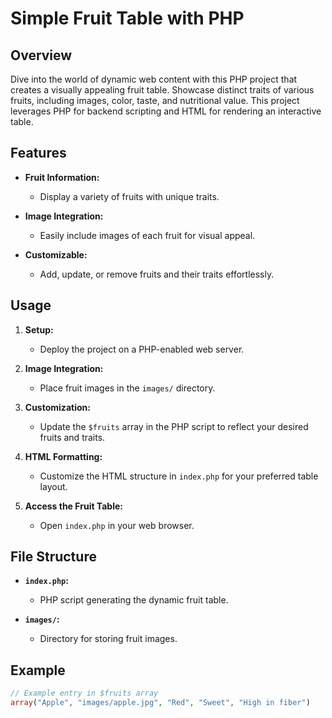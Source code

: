 # Simple Fruit Table with PHP

## Overview

Dive into the world of dynamic web content with this PHP project that creates a visually appealing fruit table. Showcase distinct traits of various fruits, including images, color, taste, and nutritional value. This project leverages PHP for backend scripting and HTML for rendering an interactive table.

## Features

- **Fruit Information:**
  - Display a variety of fruits with unique traits.
  
- **Image Integration:**
  - Easily include images of each fruit for visual appeal.

- **Customizable:**
  - Add, update, or remove fruits and their traits effortlessly.

## Usage

1. **Setup:**
   - Deploy the project on a PHP-enabled web server.

2. **Image Integration:**
   - Place fruit images in the `images/` directory.

3. **Customization:**
   - Update the `$fruits` array in the PHP script to reflect your desired fruits and traits.

4. **HTML Formatting:**
   - Customize the HTML structure in `index.php` for your preferred table layout.

5. **Access the Fruit Table:**
   - Open `index.php` in your web browser.

## File Structure

- **`index.php`:**
  - PHP script generating the dynamic fruit table.

- **`images/`:**
  - Directory for storing fruit images.

## Example

```php
// Example entry in $fruits array
array("Apple", "images/apple.jpg", "Red", "Sweet", "High in fiber")
